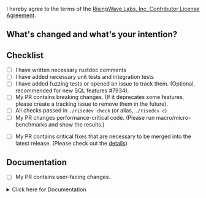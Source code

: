 I hereby agree to the terms of the [RisingWave Labs, Inc. Contributor License Agreement](https://gist.github.com/TennyZhuang/f00be7f16996ea48effb049aa7be4d66#file-rw_cla).

## What's changed and what's your intention?

<!--

**Please do not leave this empty!**

Please explain **IN DETAIL** what the changes are in this PR and why they are needed:

- Summarize your change (**mandatory**)
- How does this PR work? Need a brief introduction for the changed logic (optional)
- Describe clearly one logical change and avoid lazy messages (optional)
- Describe any limitations of the current code (optional)
- Refer to a related PR or issue link (optional)

-->

## Checklist

- [ ] I have written necessary rustdoc comments
- [ ] I have added necessary unit tests and integration tests
- [ ] I have added fuzzing tests or opened an issue to track them. (Optional, recommended for new SQL features #7934).
- [ ] My PR contains breaking changes. (If it deprecates some features, please create a tracking issue to remove them in the future).
- [ ] All checks passed in `./risedev check` (or alias, `./risedev c`)
- [ ] My PR changes performance-critical code. (Please run macro/micro-benchmarks and show the results.)
<!-- To manually trigger a benchmark, please check out [Notion](https://www.notion.so/risingwave-labs/Manually-trigger-nexmark-performance-dashboard-test-b784f1eae1cf48889b2645d020b6b7d3). -->
- [ ] My PR contains critical fixes that are necessary to be merged into the latest release. (Please check out the [details](https://github.com/risingwavelabs/risingwave/blob/main/CONTRIBUTING.md))

## Documentation

- [ ] My PR contains user-facing changes.

<!--

You can ignore or delete the section below if your PR does not contain user-facing changes.

Otherwise, please write a release note below.

-->

<details><summary>Click here for Documentation</summary>

### Types of user-facing changes

Please keep the types that apply to your changes, and remove the others.

- Installation and deployment
- Connector (sources & sinks)
- SQL commands, functions, and operators
- RisingWave cluster configuration changes
- Other (please specify in the release note below)

### Release note

<!--
Please create a release note for your changes.

Discuss technical details in the "What's changed" section, and
focus on the impact on users in the release note.

You should also mention the environment or conditions where the impact may occur.
-->

</details>
